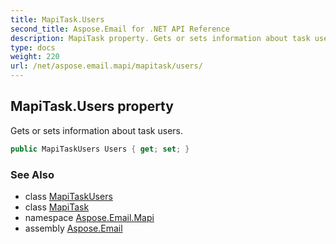 ```yaml
---
title: MapiTask.Users
second_title: Aspose.Email for .NET API Reference
description: MapiTask property. Gets or sets information about task users
type: docs
weight: 220
url: /net/aspose.email.mapi/mapitask/users/
---
```

## MapiTask.Users property

Gets or sets information about task users.

```csharp
public MapiTaskUsers Users { get; set; }
```

### See Also

* class [MapiTaskUsers](../../mapitaskusers/)
* class [MapiTask](../)
* namespace [Aspose.Email.Mapi](../../mapitask/)
* assembly [Aspose.Email](../../../)


